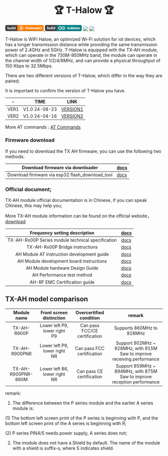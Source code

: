 <h1 align = "center">🏆 T-Halow 🏆</h1>

<p> 
  <a href="https://platformio.org/"> <img src="./hardware/image/PlatformIO_badge.png" height="20px"> </a>
  <a href="https://www.arduino.cc/en/software"> <img src="./hardware/image/Arduino_badge.png" height="20px"></a>
  <a href=""> <img src="https://img.shields.io/badge/Liiygo-T_Halow-blue" height="20px"></a>
  <a href=""> <img src="https://img.shields.io/badge/language-c++-brightgreen" height="20px"></a>
</p>

<!-- * [切换到中文版](./README_CN.md) -->

T-Halow is WiFi Halow, an optimized Wi-Fi solution for iot devices, which has a longer transmission distance while providing the same transmission power of 2.4GHz and 5GHz. T-Halow is equipped with the TX-AH module, which can operate in the 730M-950MHz band, the module can operate in the channel width of 1/2/4/8MHz, and can provide a physical throughput of 150 Kbps to 32.5Mbps.

There are two different versions of T-Halow, which differ in the way they are paired;

It is important to confirm the version of T-Halow you have.

| - | TIME | LINK |
| :---: | :---: | :---: |
| VER1 | V1.0 24-08-23 | [VERSION1](./docs/ver1/readme.md) |
| VER2 | V1.0 24-04-16 | [VERSION2](./docs/ver2/readme.md) |

More AT commands : [AT Commands](./docs/AT_cmd.md)

### Firmware download

If you need to download the TX AH firmware, you can use the following two methods:

| Download firmware via downloader  |[docs](./docs/Firmware_burn_1.md)|
| -------------------- | --- |
| Download firmware via esp32 flash_download_tool  | [docs](./docs/Firmware_burn_2.md) |

### Official document;
TX-AH module official documentation is in Chinese, if you can speak Chinese, this may help you;

More TX-AH module information can be found on the official website，[download](https://en.taixin-semi.com/Product?prouctSubClass=33)

|           Frequency setting description           | [docs](./hardware/TX_AH/泰芯802.11AH%20Frequency%20setting%20description_20231130110312.pdf)                       |
|:-------------------------------------------------:|:------------------------------------------------------------------------------------------------------------------ |
| TX-AH-Rx00P Series module technical specification | [docs](./hardware/TX_AH/泰芯802.11ah TX-AH-Rx00P%20Series%20module%20technical%20specification_20231116174457.pdf) |
|          TX-AH-Rx00P Bridge instructions          | [docs](./hardware/TX_AH//泰芯AH%20Bridge%20instructions_20230908122753.pdf)                                        |
|    AH Module AT instruction development guide     | [docs](./hardware/TX_AH/泰芯AH%20Module%20AT%20instruction%20development%20guide_20230524100503.pdf)               |
|     AH Module development board instructions      | [docs](./hardware/TX_AH/泰芯AH%20Module%20development%20board%20instructions_20230621205234.pdf)                   |
|          AH Module hardware Design Guide          | [docs](./hardware/TX_AH/泰芯AH%20Module%20hardware%20Design%20Guide_20230621170639.pdf)                            |
|            AH Performance test method             | [docs](./hardware/TX_AH/泰芯AH%20Performance%20test%20method_20230908122816.pdf)                                   |
|           AH-RF EMC Certification guide           | [docs](./hardware/TX_AH/泰芯AH-RF EMC%20Certification%20guide_20230720140052.pdf)                                  |

## TX-AH model comparison

|        Module name       |     Front screen distinction     |    Overcertified condition     |                       remark                        |
| :----------------: | :------------: | :----------: | :---------------------------------------------: |
|    TX-AH-R900P     | Lower left P9, lower right P9  | Can pass FCC/CE certification |             Supports 860MHz to 928MHz             |
|   TX-AH-R900PNR    | Lower left P9, lower right NR |  Can pass FCC certification   | Support 902MHz ~ 928MHz, with 915M Saw to improve receiving performance |
| TX-AH-R900PNR-860M | Lower left 86, lower right NR |   Can pass CE certification   | Support 859MHz ~ 894MHz, with 875M Saw to improve reception performance |

remark:
1. The difference between the P series module and the earlier A series module is:

(1) The bottom left screen print of the P series is beginning with P, and the bottom left screen print of the A series is beginning with R;

(2) P series PIN4/5 needs power supply, A series does not;

2. The module does not have a Shield by default. The name of the module with a shield is suffix-s, where S indicates shield.
